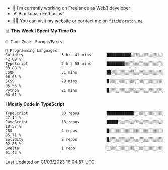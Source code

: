 - 🔭 I’m currently working on Freelance as Web3 developer
- 🪶 Blockchain Enthusiast
- 👨‍💻 You can visit my [website](https://f1tch.xyz) or contact me on [`f1tch@proton.me`](mailto:f1tch@proton.me)

<!--START_SECTION:waka-->
📊 **This Week I Spent My Time On** 

```text
🕑︎ Time Zone: Europe/Paris

💬 Programming Languages: 
Solidity                 3 hrs 41 mins       ███████████░░░░░░░░░░░░░░   42.09 % 
TypeScript               2 hrs 58 mins       ████████░░░░░░░░░░░░░░░░░   33.88 % 
JSON                     31 mins             ██░░░░░░░░░░░░░░░░░░░░░░░   06.05 % 
SCSS                     29 mins             █░░░░░░░░░░░░░░░░░░░░░░░░   05.56 % 
Python                   21 mins             █░░░░░░░░░░░░░░░░░░░░░░░░   04.01 % 
```

**I Mostly Code in TypeScript** 

```text
TypeScript               33 repos            ████████████░░░░░░░░░░░░░   47.14 % 
JavaScript               13 repos            █████░░░░░░░░░░░░░░░░░░░░   18.57 % 
CSS                      4 repos             █░░░░░░░░░░░░░░░░░░░░░░░░   05.71 % 
Solidity                 2 repos             █░░░░░░░░░░░░░░░░░░░░░░░░   02.86 % 
Svelte                   1 repo              ░░░░░░░░░░░░░░░░░░░░░░░░░   01.43 % 
```




 Last Updated on 01/03/2023 16:04:57 UTC
<!--END_SECTION:waka-->
